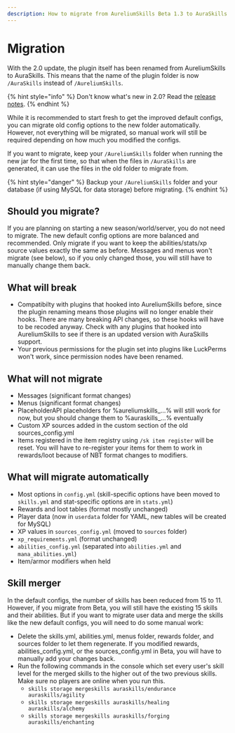 ```yaml
---
description: How to migrate from AureliumSkills Beta 1.3 to AuraSkills 2.0
---
```


# Migration

With the 2.0 update, the plugin itself has been renamed from AureliumSkills to AuraSkills. This means that the name of the plugin folder is now `/AuraSkills` instead of `/AureliumSkills`.

{% hint style="info" %}
Don't know what's new in 2.0? Read the [release notes](release-notes/2.0.md).
{% endhint %}

While it is recommended to start fresh to get the improved default configs, you can migrate old config options to the new folder automatically. However, not everything will be migrated, so manual work will still be required depending on how much you modified the configs.

If you want to migrate, keep your `/AureliumSkills` folder when running the new jar for the first time, so that when the files in `/AuraSkills` are generated, it can use the files in the old folder to migrate from.

{% hint style="danger" %}
Backup your `/AureliumSkills` folder and your database (if using MySQL for data storage) before migrating.
{% endhint %}

## Should you migrate?

If you are planning on starting a new season/world/server, you do not need to migrate. The new default config options are more balanced and recommended. Only migrate if you want to keep the abilities/stats/xp source values exactly the same as before. Messages and menus won't migrate (see below), so if you only changed those, you will still have to manually change them back.

## What will break

* Compatibilty with plugins that hooked into AureliumSkills before, since the plugin renaming means those plugins will no longer enable their hooks. There are many breaking API changes, so these hooks will have to be recoded anyway. Check with any plugins that hooked into AureliumSkills to see if there is an updated version with AuraSkills support.
* Your previous permissions for the plugin set into plugins like LuckPerms won't work, since permission nodes have been renamed.

## What will not migrate

* Messages (significant format changes)
* Menus (significant format changes)
* PlaceholderAPI placeholders for %aureliumskills\_...% will still work for now, but you should change them to %auraskills\_...% eventually
* Custom XP sources added in the custom section of the old sources\_config.yml
* Items registered in the item registry using `/sk item register` will be reset. You will have to re-register your items for them to work in rewards/loot because of NBT format changes to modifiers.

## What will migrate automatically

* Most options in `config.yml` (skill-specific options have been moved to `skills.yml` and stat-specific options are in `stats.yml`)
* Rewards and loot tables (format mostly unchanged)
* Player data (now in `userdata` folder for YAML, new tables will be created for MySQL)
* XP values in `sources_config.yml` (moved to `sources` folder)
* `xp_requirements.yml` (format unchanged)
* `abilities_config.yml` (separated into `abilities.yml` and `mana_abilities.yml`)
* Item/armor modifiers when held

## Skill merger

In the default configs, the number of skills has been reduced from 15 to 11. However, if you migrate from Beta, you will still have the existing 15 skills and their abilities. But if you want to migrate user data and merge the skills like the new default configs, you will need to do some manual work:

* Delete the skills.yml, abilities.yml, menus folder, rewards folder, and sources folder to let them regenerate. If you modified rewards, abilities\_config.yml, or the sources\_config.yml in Beta, you will have to manually add your changes back.
* Run the following commands in the console which set every user's skill level for the merged skills to the higher out of the two previous skills. Make sure no players are online when you run this.
  * `skills storage mergeskills auraskills/endurance auraskills/agility`
  * `skills storage mergeskills auraskills/healing auraskills/alchemy`
  * `skills storage mergeskills auraskills/forging auraskills/enchanting`
